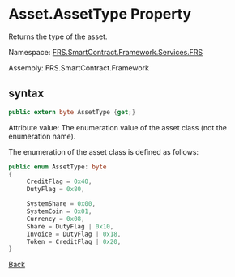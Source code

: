 # Asset.AssetType Property

Returns the type of the asset.

Namespace: [FRS.SmartContract.Framework.Services.FRS](../../FRS.md)

Assembly: FRS.SmartContract.Framework

## syntax

```c#
public extern byte AssetType {get;}
```

Attribute value: The enumeration value of the asset class (not the enumeration name).

The enumeration of the asset class is defined as follows:

```c#
public enum AssetType: byte
{
     CreditFlag = 0x40,
     DutyFlag = 0x80,

     SystemShare = 0x00,
     SystemCoin = 0x01,
     Currency = 0x08,
     Share = DutyFlag | 0x10,
     Invoice = DutyFlag | 0x18,
     Token = CreditFlag | 0x20,
}
```


[Back](../Asset.md)
